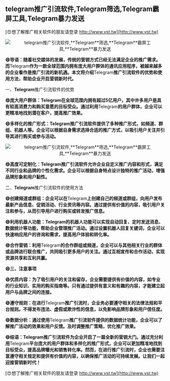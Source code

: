 ## **telegram推广引流软件,**Telegram**筛选,**Telegram**霸屏工具,**Telegram**暴力发送**

[😍想了解推广相关软件的朋友请登录 http://www.vst.tw](http://www.vst.tw)

 <center><img src="https://vst.tw/MP4/tuiguang/png/2.png" alt="telegram推广引流软件,**Telegram**筛选,**Telegram**霸屏工具,**Telegram**暴力发送"></center>

**😄导语：随着社交媒体的发展，传统的营销方式已经无法满足企业的推广需求。而**Telegram**作为一款全球范围内拥有庞大用户群体的通讯应用程序，被越来越多的企业看作是推广引流的新机遇。本文将介绍**Telegram**推广引流软件的优势和使用方法，帮助企业开启营销新时代。**

一、**Telegram**推广引流软件的优势

**😄庞大用户群体：**Telegram**在全球范围内拥有超过5亿用户，其中许多用户是具有较高消费力和购买意愿的目标受众。通过利用**Telegram**的用户群体，企业可以更精准地找到潜在客户，提高推广效果。**

**😄多样化的推广形式：**Telegram**推广引流软件提供了多种推广形式，如频道、群组、机器人等。企业可以根据自身需求选择合适的推广方式，以吸引用户关注并引导其进行购买或参与活动。**

 <center><img src="https://vst.tw/MP4/tuiguang/png/1.png" alt="telegram推广引流软件,**Telegram**筛选,**Telegram**霸屏工具,**Telegram**暴力发送"></center>

**😄高度可定制化：**Telegram**推广引流软件允许企业自定义推广内容和形式，满足不同行业和品牌的个性化需求。企业可以根据自身特点设计独特的推广活动，增强品牌形象和用户黏性。**

二、**Telegram**推广引流软件的使用方法

**😄创建频道或群组：企业可以在**Telegram**上创建自己的频道或群组，向用户发布最新产品信息、促销活动、行业资讯等内容。通过提供有价值的内容，吸引用户关注和参与，从而引导用户进行购买或转发推广信息。**

**😄利用机器人功能：**Telegram**的机器人功能可以实现自动回复、定时发送消息、数据统计等功能，帮助企业管理推广活动。通过设置机器人回复关键词，企业可以快速响应用户的咨询和需求，提高用户体验和转化率。**

**😄合作营销：利用**Telegram**的合作群组或频道，企业可以与其他相关行业的群体或品牌进行联合推广，共同吸引更多用户的关注。通过互相宣传和合作活动，实现资源共享和互利共赢。**

**😄三、注意事项**

**😄优质内容：为了吸引用户的关注和留存，企业需要提供有价值的内容，如专业的行业知识、实用的购买指南等。只有通过提供有意义和有趣的内容，才能建立起用户与品牌之间的连接。**

**😄遵守规则：在进行**Telegram**推广引流时，企业务必要遵守相关的法律法规和平台规则。不得发布违法、虚假或欺诈性的信息，以免影响品牌形象和用户信任度。**

**😄数据分析：通过使用**Telegram**推广引流软件提供的数据统计功能，企业可以了解推广活动的效果和用户反馈。及时调整推广策略，优化推广效果。**

**😄结语：**Telegram**推广引流软件为企业开启了一扇全新的营销大门。通过充分利用**Telegram**平台庞大的用户群体和多样化的推广形式，企业可以更加精准地找到目标受众，提高品牌曝光和销售转化率。然而，在进行推广引流时，企业也需要注意遵守相关规定和提供有价值的内容，以确保推广活动的可持续发展。让我们一起迎接营销新时代！**

[😍想了解推广相关软件的朋友请登录 http://www.vst.tw](http://www.vst.tw)



